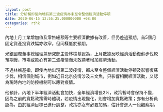 ```yaml
---
layout: post
title: 分析稱即使內地有第二波疫情亦未至令整個經濟活動停頓
date: 2020-06-15 12:56:25.000000000 +08:00
categories: rthk
---
```


內地上月工業增加值及零售總額等主要經濟數據有改善，但仍差過預期。首5個月固定資產投資跌幅亦收窄，但同樣低於預期。

光銀國際董事總經理兼研究部主管林樵基認為，上月數據反映經濟活動復蘇步伐較預期慢，市場或擔心有第二波疫情而未敢顯著增加經濟活動。

不過林樵基指，即使內地出現第二波疫情，都未至令整個經濟活動停頓及影響復蘇步伐，相信個別城市，例如近日北京疫情涉及三文魚，只影響相關經濟活動，又認為現時內地的防控機制可以應對疫情。

他預計，內地下半年經濟活動會加快，全年經濟增長2%，政策暫時會保持不變，因為之前的寬鬆政策需時體現，若疫情出現變化，則會增加寬鬆政策；亦有分析員認為，由於經濟目標已進行調整，政策亦沒有必要加碼，估計會進入一段觀察期。
